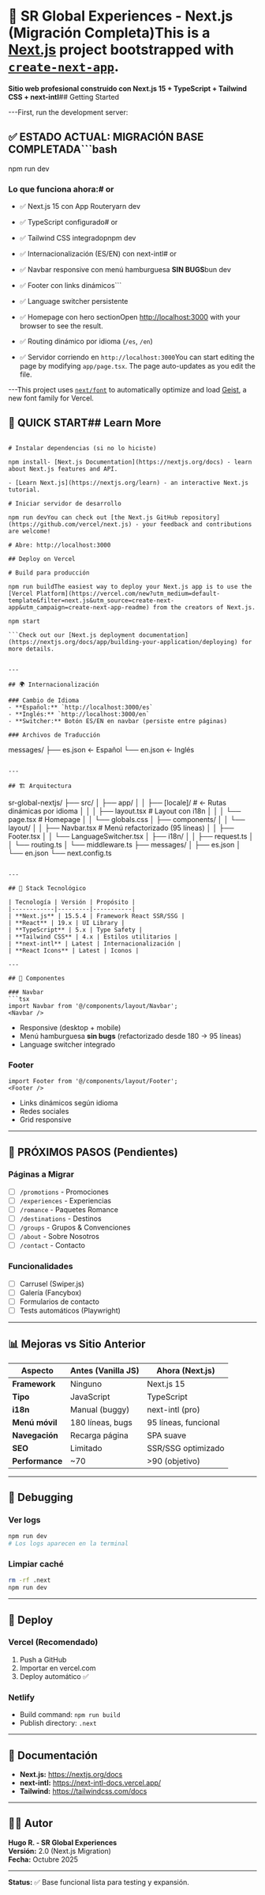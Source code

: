 # 🚀 SR Global Experiences - Next.js (Migración Completa)This is a [Next.js](https://nextjs.org) project bootstrapped with [`create-next-app`](https://nextjs.org/docs/app/api-reference/cli/create-next-app).



**Sitio web profesional construido con Next.js 15 + TypeScript + Tailwind CSS + next-intl**## Getting Started



---First, run the development server:



## ✅ ESTADO ACTUAL: MIGRACIÓN BASE COMPLETADA```bash

npm run dev

### Lo que funciona ahora:# or

- ✅ Next.js 15 con App Routeryarn dev

- ✅ TypeScript configurado# or

- ✅ Tailwind CSS integradopnpm dev

- ✅ Internacionalización (ES/EN) con next-intl# or

- ✅ Navbar responsive con menú hamburguesa **SIN BUGS**bun dev

- ✅ Footer con links dinámicos```

- ✅ Language switcher persistente

- ✅ Homepage con hero sectionOpen [http://localhost:3000](http://localhost:3000) with your browser to see the result.

- ✅ Routing dinámico por idioma (`/es`, `/en`)

- ✅ Servidor corriendo en `http://localhost:3000`You can start editing the page by modifying `app/page.tsx`. The page auto-updates as you edit the file.



---This project uses [`next/font`](https://nextjs.org/docs/app/building-your-application/optimizing/fonts) to automatically optimize and load [Geist](https://vercel.com/font), a new font family for Vercel.



## 🚦 QUICK START## Learn More



```bashTo learn more about Next.js, take a look at the following resources:

# Instalar dependencias (si no lo hiciste)

npm install- [Next.js Documentation](https://nextjs.org/docs) - learn about Next.js features and API.

- [Learn Next.js](https://nextjs.org/learn) - an interactive Next.js tutorial.

# Iniciar servidor de desarrollo

npm run devYou can check out [the Next.js GitHub repository](https://github.com/vercel/next.js) - your feedback and contributions are welcome!

# Abre: http://localhost:3000

## Deploy on Vercel

# Build para producción

npm run buildThe easiest way to deploy your Next.js app is to use the [Vercel Platform](https://vercel.com/new?utm_medium=default-template&filter=next.js&utm_source=create-next-app&utm_campaign=create-next-app-readme) from the creators of Next.js.

npm start

```Check out our [Next.js deployment documentation](https://nextjs.org/docs/app/building-your-application/deploying) for more details.


---

## 🌍 Internacionalización

### Cambio de Idioma
- **Español:** `http://localhost:3000/es`
- **Inglés:** `http://localhost:3000/en`
- **Switcher:** Botón ES/EN en navbar (persiste entre páginas)

### Archivos de Traducción
```
messages/
├── es.json  ← Español
└── en.json  ← Inglés
```

---

## 🏗️ Arquitectura

```
sr-global-nextjs/
├── src/
│   ├── app/
│   │   ├── [locale]/         # ← Rutas dinámicas por idioma
│   │   │   ├── layout.tsx    # Layout con i18n
│   │   │   └── page.tsx      # Homepage
│   │   └── globals.css
│   ├── components/
│   │   └── layout/
│   │       ├── Navbar.tsx    # Menú refactorizado (95 líneas)
│   │       ├── Footer.tsx
│   │       └── LanguageSwitcher.tsx
│   ├── i18n/
│   │   ├── request.ts
│   │   └── routing.ts
│   └── middleware.ts
├── messages/
│   ├── es.json
│   └── en.json
└── next.config.ts
```

---

## 🔧 Stack Tecnológico

| Tecnología | Versión | Propósito |
|------------|---------|-----------|
| **Next.js** | 15.5.4 | Framework React SSR/SSG |
| **React** | 19.x | UI Library |
| **TypeScript** | 5.x | Type Safety |
| **Tailwind CSS** | 4.x | Estilos utilitarios |
| **next-intl** | Latest | Internacionalización |
| **React Icons** | Latest | Iconos |

---

## 📱 Componentes

### Navbar
```tsx
import Navbar from '@/components/layout/Navbar';
<Navbar />
```
- Responsive (desktop + mobile)
- Menú hamburguesa **sin bugs** (refactorizado desde 180 → 95 líneas)
- Language switcher integrado

### Footer
```tsx
import Footer from '@/components/layout/Footer';
<Footer />
```
- Links dinámicos según idioma
- Redes sociales
- Grid responsive

---

## 🎯 PRÓXIMOS PASOS (Pendientes)

### Páginas a Migrar
- [ ] `/promotions` - Promociones
- [ ] `/experiences` - Experiencias
- [ ] `/romance` - Paquetes Romance
- [ ] `/destinations` - Destinos
- [ ] `/groups` - Grupos & Convenciones
- [ ] `/about` - Sobre Nosotros
- [ ] `/contact` - Contacto

### Funcionalidades
- [ ] Carrusel (Swiper.js)
- [ ] Galería (Fancybox)
- [ ] Formularios de contacto
- [ ] Tests automáticos (Playwright)

---

## 📊 Mejoras vs Sitio Anterior

| Aspecto | Antes (Vanilla JS) | Ahora (Next.js) |
|---------|---------------------|------------------|
| **Framework** | Ninguno | Next.js 15 |
| **Tipo** | JavaScript | TypeScript |
| **i18n** | Manual (buggy) | next-intl (pro) |
| **Menú móvil** | 180 líneas, bugs | 95 líneas, funcional |
| **Navegación** | Recarga página | SPA suave |
| **SEO** | Limitado | SSR/SSG optimizado |
| **Performance** | ~70 | >90 (objetivo) |

---

## 🐛 Debugging

### Ver logs
```bash
npm run dev
# Los logs aparecen en la terminal
```

### Limpiar caché
```bash
rm -rf .next
npm run dev
```

---

## 🚀 Deploy

### Vercel (Recomendado)
1. Push a GitHub
2. Importar en vercel.com
3. Deploy automático ✅

### Netlify
- Build command: `npm run build`
- Publish directory: `.next`

---

## 📝 Documentación

- **Next.js:** https://nextjs.org/docs
- **next-intl:** https://next-intl-docs.vercel.app/
- **Tailwind:** https://tailwindcss.com/docs

---

## 👨‍💻 Autor

**Hugo R. - SR Global Experiences**  
**Versión:** 2.0 (Next.js Migration)  
**Fecha:** Octubre 2025

---

**Status:** ✅ Base funcional lista para testing y expansión.
